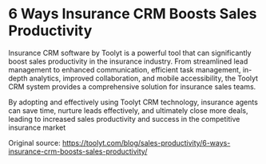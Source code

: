 # 6 Ways Insurance CRM Boosts Sales Productivity
Insurance CRM software by Toolyt is a powerful tool that can significantly boost sales productivity in the insurance industry. From streamlined lead management to enhanced communication, efficient task management, in-depth analytics, improved collaboration, and mobile accessibility, the Toolyt CRM system provides a comprehensive solution for insurance sales teams.

By adopting and effectively using Toolyt CRM technology, insurance agents can save time, nurture leads effectively, and ultimately close more deals, leading to increased sales productivity and success in the competitive insurance market

Original source: https://toolyt.com/blog/sales-productivity/6-ways-insurance-crm-boosts-sales-productivity/
